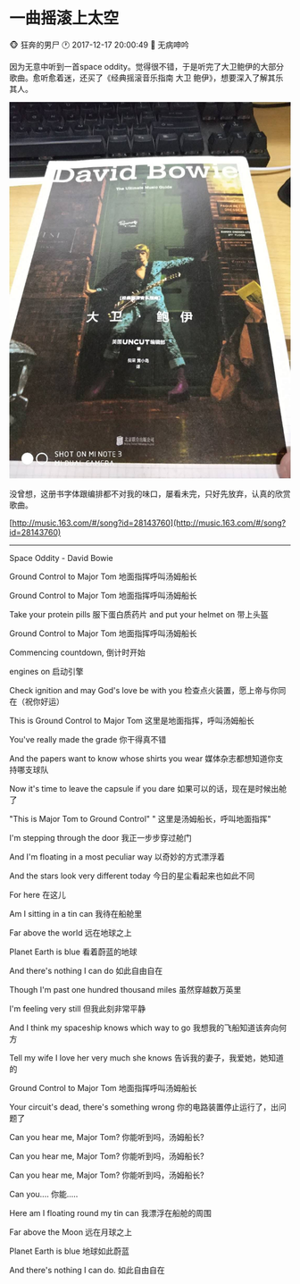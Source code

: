 #  一曲摇滚上太空
:monkey_face: 狂奔的男尸  :clock1: 2017-12-17 20:00:49 :open_file_folder:   无病呻吟

因为无意中听到一首space oddity。觉得很不错，于是听完了大卫鲍伊的大部分歌曲。愈听愈着迷，还买了《经典摇滚音乐指南 大卫 鲍伊》，想要深入了解其乐其人。

![David Bowie](spaceoddity.jpg)

没曾想，这册书字体跟编排都不对我的味口，屡看未完，只好先放弃，认真的欣赏歌曲。


[http://music.163.com/#/song?id=28143760](http://music.163.com/#/song?id=28143760)

-----



Space Oddity - David Bowie

Ground Control to Major Tom
地面指挥呼叫汤姆船长


Ground Control to Major Tom
地面指挥呼叫汤姆船长


Take your protein pills
服下蛋白质药片
and put your helmet on
带上头盔


Ground Control to Major Tom
地面指挥呼叫汤姆船长


Commencing countdown,
倒计时开始


engines on
启动引擎


Check ignition and may God's love be with you
检查点火装置，愿上帝与你同在（祝你好运）


This is Ground Control to Major Tom
这里是地面指挥，呼叫汤姆船长


You've really made the grade
你干得真不错


And the papers want to know whose shirts you wear
媒体杂志都想知道你支持哪支球队


Now it's time to leave the capsule if you dare
如果可以的话，现在是时候出舱了


"This is Major Tom to Ground Control" "
这里是汤姆船长，呼叫地面指挥"


I'm stepping through the door
我正一步步穿过舱门


And I'm floating in a most peculiar way
以奇妙的方式漂浮着


And the stars look very different today
今日的星尘看起来也如此不同


For here
在这儿


Am I sitting in a tin can
我待在船舱里


Far above the world
远在地球之上


Planet Earth is blue
看着蔚蓝的地球


And there's nothing I can do
如此自由自在


Though I'm past one hundred thousand miles
虽然穿越数万英里


I'm feeling very still
但我此刻非常平静


And I think my spaceship knows which way to go
我想我的飞船知道该奔向何方


Tell my wife I love her very much she knows
告诉我的妻子，我爱她，她知道的


Ground Control to Major Tom
地面指挥呼叫汤姆船长


Your circuit's dead, there's something wrong
你的电路装置停止运行了，出问题了


Can you hear me, Major Tom?
你能听到吗，汤姆船长?


Can you hear me, Major Tom?
你能听到吗，汤姆船长?


Can you hear me, Major Tom?
你能听到吗，汤姆船长?


Can you....
你能.....


Here am I floating round my tin can
我漂浮在船舱的周围


Far above the Moon
远在月球之上


Planet Earth is blue
地球如此蔚蓝


And there's nothing I can do.
如此自由自在